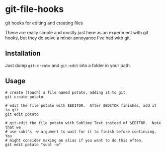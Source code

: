 # git-file-hooks
git hooks for editing and creating files

These are really simple and mostly just here as an experiment with git hooks, but they do solve a minor annoyance I've had with git.

## Installation
Just dump `git-create` and `git-edit` into a folder in your path.

## Usage

```shell
# create (touch) a file named potato, adding it to git
git create potato

# edit the file potato with $EDITOR.  After $EDITOR finishes, add it to git
git edit potato

# git-edit the file potato with Sublime Text instead of $EDITOR.  Note that we
# use subl's -w argument to wait for it to finish before continuing.  You
# might consider making an alias if you want to do this often.
git edit potato "subl -w"
```
